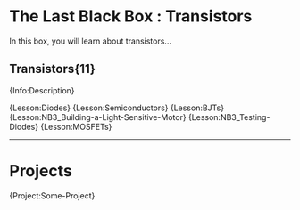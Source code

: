 # The Last Black Box : Transistors
In this box, you will learn about transistors...

## Transistors{11}
{Info:Description}

{Lesson:Diodes}
{Lesson:Semiconductors}
{Lesson:BJTs}
{Lesson:NB3_Building-a-Light-Sensitive-Motor}
{Lesson:NB3_Testing-Diodes}
{Lesson:MOSFETs}

---

# Projects
{Project:Some-Project}
